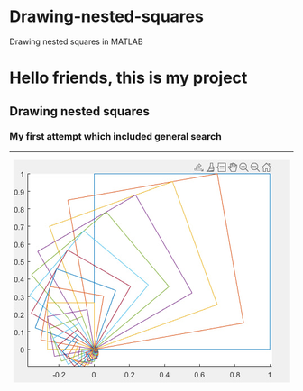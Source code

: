 # Drawing-nested-squares
Drawing nested squares in MATLAB


# Hello friends, this is my project
## Drawing nested squares
### My first attempt which included general search

------

<p align="center">
  <a href="https://github.com/artafps/Drawing-nested-squares" target="blank"><img src="https://github.com/artafps/Drawing-nested-squares/blob/main/photo_2024-05-03_17-46-01.jpg" alt="Nest Logo" /></a>
</p>
